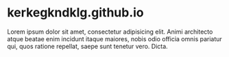 # kerkegkndklg.github.io
<!doctype html>
<html lang="en">
<head>
    <meta charset="UTF-8">
    <meta name="viewport"
          content="width=device-width, user-scalable=no, initial-scale=1.0, maximum-scale=1.0, minimum-scale=1.0">
    <meta http-equiv="X-UA-Compatible" content="ie=edge">
    <title>Document</title>
</head>
<body>
    <p>Lorem ipsum dolor sit amet, consectetur adipisicing elit. Animi architecto atque beatae enim incidunt itaque maiores, nobis odio officia omnis pariatur qui, quos ratione repellat, saepe sunt tenetur vero. Dicta.
    </p>
</body>
</html>
